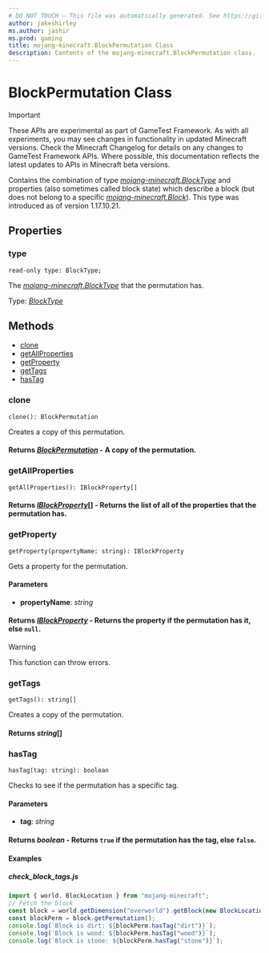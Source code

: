 ```yaml
---
# DO NOT TOUCH — This file was automatically generated. See https://github.com/Mojang/MinecraftScriptingApiDocsGenerator to modify descriptions, examples, etc.
author: jakeshirley
ms.author: jashir
ms.prod: gaming
title: mojang-minecraft.BlockPermutation Class
description: Contents of the mojang-minecraft.BlockPermutation class.
---
```

# BlockPermutation Class
>[!IMPORTANT]
>These APIs are experimental as part of GameTest Framework. As with all experiments, you may see changes in functionality in updated Minecraft versions. Check the Minecraft Changelog for details on any changes to GameTest Framework APIs. Where possible, this documentation reflects the latest updates to APIs in Minecraft beta versions.

Contains the combination of type [*mojang-minecraft.BlockType*](../mojang-minecraft/BlockType.md) and properties (also sometimes called block state) which describe a block (but does not belong to a specific [*mojang-minecraft.Block*](../mojang-minecraft/Block.md)). This type was introduced as of version 1.17.10.21.

## Properties
### **type**
`read-only type: BlockType;`

The [*mojang-minecraft.BlockType*](../mojang-minecraft/BlockType.md) that the permutation has.

Type: [*BlockType*](BlockType.md)


## Methods
- [clone](#clone)
- [getAllProperties](#getallproperties)
- [getProperty](#getproperty)
- [getTags](#gettags)
- [hasTag](#hastag)
  
### **clone**
`
clone(): BlockPermutation
`

Creates a copy of this permutation.

#### **Returns** [*BlockPermutation*](BlockPermutation.md) - A copy of the permutation.
### **getAllProperties**
`
getAllProperties(): IBlockProperty[]
`


#### **Returns** [*IBlockProperty*](IBlockProperty.md)[] - Returns the list of all of the properties that the permutation has.
### **getProperty**
`
getProperty(propertyName: string): IBlockProperty
`

Gets a property for the permutation.
#### **Parameters**
- **propertyName**: *string*

#### **Returns** [*IBlockProperty*](IBlockProperty.md) - Returns the property if the permutation has it, else `null`.
> [!WARNING]
> This function can throw errors.
### **getTags**
`
getTags(): string[]
`

Creates a copy of the permutation.

#### **Returns** *string*[]
### **hasTag**
`
hasTag(tag: string): boolean
`

Checks to see if the permutation has a specific tag.
#### **Parameters**
- **tag**: *string*

#### **Returns** *boolean* - Returns `true` if the permutation has the tag, else `false`.

#### **Examples**
##### *check_block_tags.js*
```javascript
import { world, BlockLocation } from "mojang-minecraft";
// Fetch the block
const block = world.getDimension("overworld").getBlock(new BlockLocation(1, 2, 3));
const blockPerm = block.getPermutation();
console.log(`Block is dirt: ${blockPerm.hasTag("dirt")}`);
console.log(`Block is wood: ${blockPerm.hasTag("wood")}`);
console.log(`Block is stone: ${blockPerm.hasTag("stone")}`);
```
